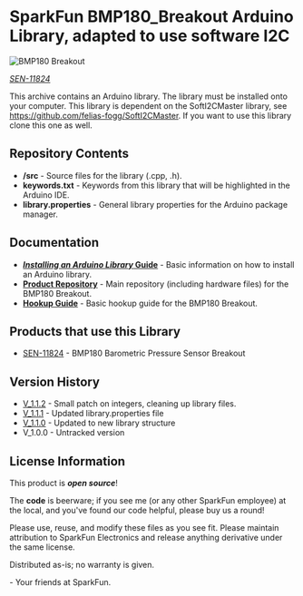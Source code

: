 SparkFun BMP180_Breakout Arduino Library, adapted to use software I2C
========================================

![BMP180 Breakout](https://dlnmh9ip6v2uc.cloudfront.net/images/products/1/1/8/2/4/11824-01.jpg)

[*SEN-11824*](https://www.sparkfun.com/products/11824)

This archive contains an Arduino library. The library must be installed onto your computer.
This library is dependent on the SoftI2CMaster library, see https://github.com/felias-fogg/SoftI2CMaster. If you want to use this library clone this one as well.

Repository Contents
-------------------

* **/src** - Source files for the library (.cpp, .h).
* **keywords.txt** - Keywords from this library that will be highlighted in the Arduino IDE. 
* **library.properties** - General library properties for the Arduino package manager. 

Documentation
--------------

* **[*Installing an Arduino Library* Guide](https://learn.sparkfun.com/tutorials/installing-an-arduino-library)** - Basic information on how to install an Arduino library.
* **[Product Repository](https://github.com/sparkfun/BMP180_Breakout)** - Main repository (including hardware files) for the BMP180 Breakout.
* **[Hookup Guide](https://learn.sparkfun.com/tutorials/bmp180-barometric-pressure-sensor-hookup)** - Basic hookup guide for the BMP180 Breakout.

Products that use this Library 
---------------------------------

* [SEN-11824](https://www.sparkfun.com/products/11824) - BMP180 Barometric Pressure Sensor Breakout


Version History
---------------
* [V_1.1.2](https://github.com/sparkfun/BMP180_Breakout_Arduino_Library/tree/V_1.1.2) - Small patch on integers, cleaning up library files.
* [V_1.1.1](https://github.com/sparkfun/BMP180_Breakout_Arduino_Library/tree/V_1.1.1) - Updated library.properties file
* [V_1.1.0](https://github.com/sparkfun/BMP180_Breakout_Arduino_Library/tree/V_1.1.0) - Updated to new library structure
* V_1.0.0 - Untracked version

License Information
-------------------

This product is _**open source**_! 

The **code** is beerware; if you see me (or any other SparkFun employee) at the local, and you've found our code helpful, please buy us a round!

Please use, reuse, and modify these files as you see fit. Please maintain attribution to SparkFun Electronics and release anything derivative under the same license.

Distributed as-is; no warranty is given.

\- Your friends at SparkFun.
